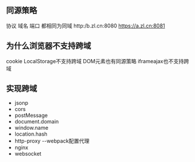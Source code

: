 ## 同源策略
协议 域名 端口 都相同为同域
http:/b.zl.cn:8080
https://a.zl.cn:8081

## 为什么浏览器不支持跨域
cookie LocalStorage不支持跨域
DOM元素也有同源策略
iframeajax也不支持跨域

## 实现跨域
- jsonp
- cors
- postMessage
- document.domain
- window.name
- location.hash
- http-proxy  --webpack配置代理
- nginx
- websocket

